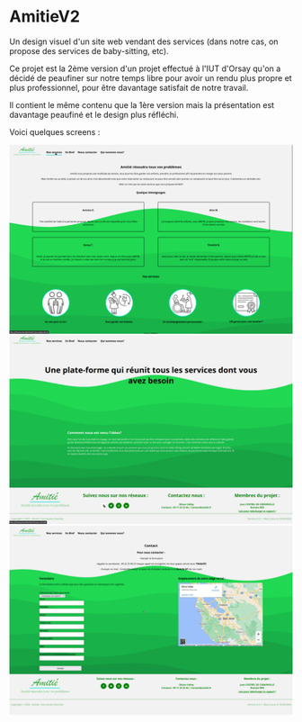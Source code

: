 # AmitieV2

Un design visuel d'un site web vendant des services (dans notre cas, on propose des services de baby-sitting, etc).

Ce projet est la 2ème version d'un projet effectué à l'IUT d'Orsay qu'on a décidé de peaufiner sur notre temps libre pour avoir un rendu plus propre et plus professionnel, pour être davantage satisfait de notre travail.

Il contient le même contenu que la 1ère version mais la présentation est davantage peaufiné et le design plus réfléchi.

Voici quelques screens : 

![Screen 1](screen/screen1.png)
![Screen 2](screen/screen2.png)
![Screen 3](screen/screen3.png)
